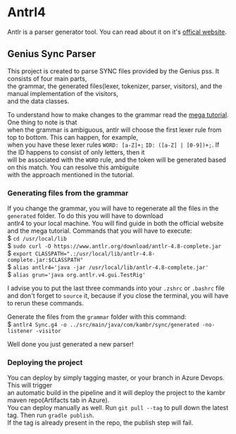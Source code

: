 # Antrl4 
Antlr is a parser generator tool. You can read about it on it's [offical website](https://www.antlr.org/). 

## Genius Sync Parser
This project is created to parse SYNC files provided by the Genius pss. It consists of four main parts,  
the grammar, the generated files(lexer, tokenizer, parser, visitors), and the manual implementation of the visitors,  
and the data classes.

To understand how to make changes to the grammar read the [mega tutorial](https://tomassetti.me/antlr-mega-tutorial/#lexers-and-parser). One thing to note is that  
when the grammar is ambiguous, antlr will choose the first lexer rule from top to bottom. This can happen,
for example,  
when you have these lexer rules `WORD: [a-Z]+;` `ID: ([a-Z] | [0-9])+;`. If the ID happens to consist of only
letters, then it  
will be associated with the `WORD` rule, and the token will be generated based on this match. You can resolve this ambiguite  
with the approach mentioned in the tutorial.

### Generating files from the grammar   
If you change the grammar, you will have to regenerate all the files in the `generated` folder. To do this you will have to download   
antlr4 to your local machine. You will find guide in both the official website and the mega tutorial.
Commands that you will have to execute:  
$ `cd /usr/local/lib`  
$ `sudo curl -O https://www.antlr.org/download/antlr-4.8-complete.jar`  
$ `export CLASSPATH=".:/usr/local/lib/antlr-4.8-complete.jar:$CLASSPATH"`  
$ `alias antlr4='java -jar /usr/local/lib/antlr-4.8-complete.jar'`  
$ `alias grun='java org.antlr.v4.gui.TestRig'`  

I advise you to put the last three commands into your `.zshrc` or `.bashrc` file and don't forget to `source` it, because if you close the terminal, you will have to rerun these commands.  

Generate the files from the `grammar` folder with this command:  
$ `antlr4 Sync.g4 -o ../src/main/java/com/kambr/sync/generated -no-listener -visitor`  

Well done you just generated a new parser!

### Deploying the project

You can deploy by simply tagging master, or your branch in Azure Devops. This will trigger  
an automatic build in the pipeline and it will deploy the project to the kambr maven repo(Artifacts tab in Azure).  
You can deploy manually as well. Run `git pull --tag` to pull down the latest tag. Then run `gradle publish`.  
If the tag is already present in the repo, the publish step will fail. 